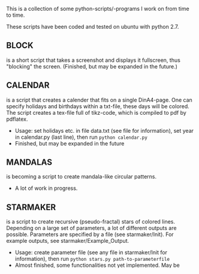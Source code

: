 This is a collection of some python-scripts/-programs I work on from time to time.

These scripts have been coded and tested on ubuntu with python 2.7.

## BLOCK ##
is a short script that takes a screenshot and displays it fullscreen, thus "blocking" the screen. (Finished, but may be expanded in the future.)

## CALENDAR ##
is a script that creates a calender that fits on a single DinA4-page. One can specify holidays and birthdays within a txt-file, these days will be colored. The script creates a tex-file full of tikz-code, which is compiled to pdf by pdflatex.
* Usage: set holidays etc. in file data.txt (see file for information), set year in calendar.py (last line), then run `python calendar.py`
* Finished, but may be expanded in the future

## MANDALAS ##
is becoming a script to create mandala-like circular patterns.
* A lot of work in progress.

## STARMAKER ##
is a script to create recursive (pseudo-fractal) stars of colored lines. Depending on a large set of parameters, a lot of different outputs are possible. Parameters are specified by a file (see starmaker/Init). For example outputs, see starmaker/Example_Output.
* Usage: create parameter file (see any file in starmaker/Init for information), then run `python stars.py path-to-parameterfile`
* Almost finished, some functionalities not yet implemented. May be expanded in the future.
